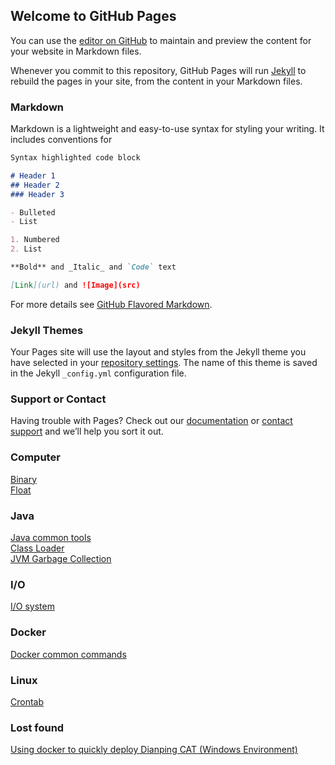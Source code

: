 ## Welcome to GitHub Pages

You can use the [editor on GitHub](https://github.com/jin-sheng/jin-sheng.github.io/edit/master/README.md) to maintain and preview the content for your website in Markdown files.

Whenever you commit to this repository, GitHub Pages will run [Jekyll](https://jekyllrb.com/) to rebuild the pages in your site, from the content in your Markdown files.

### Markdown

Markdown is a lightweight and easy-to-use syntax for styling your writing. It includes conventions for

```markdown
Syntax highlighted code block

# Header 1
## Header 2
### Header 3

- Bulleted
- List

1. Numbered
2. List

**Bold** and _Italic_ and `Code` text

[Link](url) and ![Image](src)
```

For more details see [GitHub Flavored Markdown](https://guides.github.com/features/mastering-markdown/).

### Jekyll Themes

Your Pages site will use the layout and styles from the Jekyll theme you have selected in your [repository settings](https://github.com/jin-sheng/jin-sheng.github.io/settings). The name of this theme is saved in the Jekyll `_config.yml` configuration file.

### Support or Contact

Having trouble with Pages? Check out our [documentation](https://help.github.com/categories/github-pages-basics/) or [contact support](https://github.com/contact) and we’ll help you sort it out.

### Computer
[Binary](https://jin-sheng.github.io/computer/binary)<br>
[Float](https://jin-sheng.github.io/computer/float)

### Java
[Java common tools](https://jin-sheng.github.io/java/java-common-tools)<br>
[Class Loader](https://jin-sheng.github.io/java/jvm/class-loader)<br>
[JVM Garbage Collection](https://jin-sheng.github.io/java/jvm/jvm-garbage-collection)

### I/O
[I/O system](https://jin-sheng.github.io/io/system)

### Docker
[Docker common commands](https://jin-sheng.github.io/docker/docker-common-commands)

### Linux
[Crontab](https://jin-sheng.github.io/linux/crontab)

### Lost found
[Using docker to quickly deploy Dianping CAT (Windows Environment)](https://jin-sheng.github.io/lost-found/dianping-cat)
